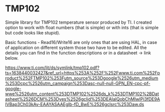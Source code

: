 # TMP102

Simple library for TMP102 temperature sensor produced by TI. I created option to work with float numbers (that is simple)
or with ints (that is simple but code looks like stupid).

Basic functions - Read16/Write16 are only ones that are using HAL, in case of application on different system those two have to be edited.
All the details you can find in the function descriptions or in a datasheet -> link below.

https://www.ti.com/lit/ds/symlink/tmp102.pdf?ts=1638440032427&ref_url=https%253A%252F%252Fwww.ti.com%252Fproduct%252FTMP102%253Futm_source%253Dgoogle%2526utm_medium%253Dcpc%2526utm_campaign%253Dasc-null-null-GPN_EN-cpc-pf-google-wwe%2526utm_content%253DTMP102%2526ds_k%253DTMP102%2BDatasheet%2526DCM%253Dyes%2526gclid%253DEAIaIQobChMIwIPi3fDE9AIVBap3Ch03kAv-EAAYASAAEgIb-fD_BwE%2526gclsrc%253Daw.ds
